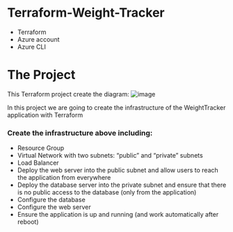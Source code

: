 # Terraform-Weight-Tracker


- Terraform
- Azure account
- Azure CLI

# The Project
This Terraform project create the diagram: ![image](https://user-images.githubusercontent.com/74772340/160320127-ba27496e-a641-446c-95f4-80f04c12138a.png)

In this project we are going to create the infrastructure of the WeightTracker application with Terraform
### Create the infrastructure above including:
- Resource Group
- Virtual Network with two subnets: “public” and “private” subnets
- Load Balancer
- Deploy the web server into the public subnet and allow users to reach the application from everywhere
- Deploy the database server into the private subnet and ensure that there is no public access to the database (only from the application)
- Configure the database
- Configure the web server
- Ensure the application is up and running (and work automatically after reboot)






